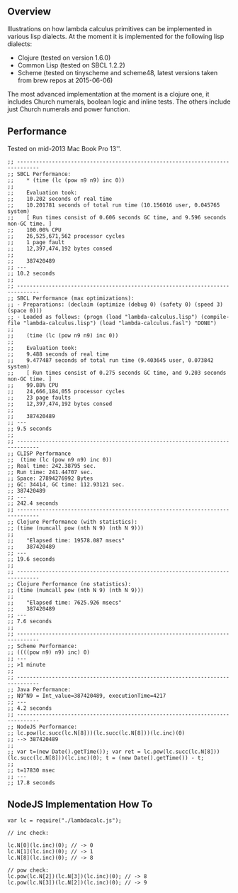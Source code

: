 ## Overview

Illustrations on how lambda calculus primitives can be implemented in various lisp dialects.
At the moment it is implemented for the following lisp dialects:
* Clojure (tested on version 1.6.0)
* Common Lisp (tested on SBCL 1.2.2)
* Scheme (tested on tinyscheme and scheme48, latest versions taken from brew repos at 2015-06-06)

The most advanced implementation at the moment is a clojure one, it includes Church numerals, boolean logic and inline tests.
The others include just Church numerals and power function.

## Performance

Tested on mid-2013 Mac Book Pro 13''.

```
;; -----------------------------------------------------------------------------
;; SBCL Performance:
;;    * (time (lc (pow n9 n9) inc 0))
;;
;;    Evaluation took:
;;    10.202 seconds of real time
;;    10.201781 seconds of total run time (10.156016 user, 0.045765 system)
;;    [ Run times consist of 0.606 seconds GC time, and 9.596 seconds non-GC time. ]
;;    100.00% CPU
;;    26,525,671,562 processor cycles
;;    1 page fault
;;    12,397,474,192 bytes consed
;;
;;    387420489
;; ---
;; 10.2 seconds
;;
;; -----------------------------------------------------------------------------
;; SBCL Performance (max optimizations):
;; - Preparations: (declaim (optimize (debug 0) (safety 0) (speed 3) (space 0)))
;; - Loaded as follows: (progn (load "lambda-calculus.lisp") (compile-file "lambda-calculus.lisp") (load "lambda-calculus.fasl") "DONE")
;;
;;    (time (lc (pow n9 n9) inc 0))
;;
;;    Evaluation took:
;;    9.488 seconds of real time
;;    9.477487 seconds of total run time (9.403645 user, 0.073842 system)
;;    [ Run times consist of 0.275 seconds GC time, and 9.203 seconds non-GC time. ]
;;    99.88% CPU
;;    24,666,184,055 processor cycles
;;    23 page faults
;;    12,397,474,192 bytes consed
;;
;;    387420489
;; ---
;; 9.5 seconds
;;
;; -----------------------------------------------------------------------------
;; CLISP Performance 
;;  (time (lc (pow n9 n9) inc 0))
;; Real time: 242.38795 sec.
;; Run time: 241.44707 sec.
;; Space: 27894276992 Bytes
;; GC: 34414, GC time: 112.93121 sec.
;; 387420489
;; ---
;; 242.4 seconds
;; -----------------------------------------------------------------------------
;; Clojure Performance (with statistics):
;; (time (numcall pow (nth N 9) (nth N 9)))
;;
;;    "Elapsed time: 19578.087 msecs"
;;    387420489
;; ---
;; 19.6 seconds
;;
;; -----------------------------------------------------------------------------
;; Clojure Performance (no statistics):
;; (time (numcall pow (nth N 9) (nth N 9)))
;;
;;    "Elapsed time: 7625.926 msecs"
;;    387420489
;; ---
;; 7.6 seconds
;;
;; -----------------------------------------------------------------------------
;; Scheme Performance:
;; ((((pow n9) n9) inc) 0)
;; ---
;; >1 minute
;;
;; -----------------------------------------------------------------------------
;; Java Performance:
;; N9^N9 = Int_value=387420489, executionTime=4217
;; ---
;; 4.2 seconds
;; -----------------------------------------------------------------------------
;; NodeJS Performance:
;; lc.pow(lc.succ(lc.N[8]))(lc.succ(lc.N[8]))(lc.inc)(0)
;; --> 387420489
;;
;; var t=(new Date().getTime()); var ret = lc.pow(lc.succ(lc.N[8]))(lc.succ(lc.N[8]))(lc.inc)(0); t = (new Date().getTime()) - t;
;;
;; t=17830 msec
;; ---
;; 17.8 seconds
```

## NodeJS Implementation How To

```
var lc = require("./lambdacalc.js");

// inc check:

lc.N[0](lc.inc)(0); // -> 0
lc.N[1](lc.inc)(0); // -> 1
lc.N[8](lc.inc)(0); // -> 8

// pow check:
lc.pow(lc.N[2])(lc.N[3])(lc.inc)(0); // -> 8
lc.pow(lc.N[3])(lc.N[2])(lc.inc)(0); // -> 9
```

